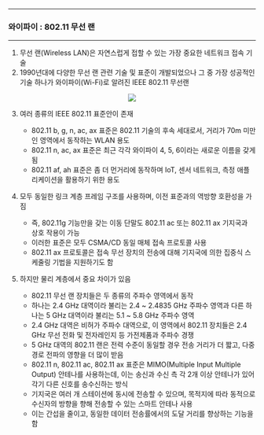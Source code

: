 -----
### 와이파이 : 802.11 무선 랜
-----
1. 무선 랜(Wireless LAN)은 자연스럽게 접할 수 있는 가장 중요한 네트워크 접속 기술
2. 1990년대에 다양한 무선 랜 관련 기술 및 표준이 개발되었으나 그 중 가장 성공적인 기술 하나가 와이파이(Wi-Fi)로 알려진 IEEE 802.11 무선랜
<div align="center">
<img src="https://github.com/user-attachments/assets/d87ac6f0-e9ee-4f5e-95f2-b4913a43cfdb">
</div>

3. 여러 종류의 IEEE 802.11 표준안이 존재
   - 802.11 b, g, n, ac, ax 표준은 802.11 기술의 후속 세대로서, 거리가 70m 미만인 영역에서 동작하는 WLAN 용도
   - 802.11 n, ac, ax 표준은 최근 각각 와이파이 4, 5, 6이라는 새로운 이름을 갖게됨
   - 802.11 af, ah 표준은 좀 더 먼거리에 동작하며 IoT, 센서 네트워크, 측정 애플리케이션을 활용하기 위한 용도

4. 모두 동일한 링크 계층 프레임 구조를 사용하며, 이전 표준과의 역방향 호환성을 가짐
   - 즉, 802.11g 기능만을 갖는 이동 단말도 802.11 ac 또는 802.11 ax 기지국과 상호 작용이 가능
   - 이러한 표준은 모두 CSMA/CD 동일 매체 접속 프로토콜 사용
   - 802.11 ax 프로토콜은 접속 무선 장치의 전송에 대해 기지국에 의한 집중식 스케줄링 기법을 지원하기도 함

5. 하지만 물리 계층에서 중요 차이가 있음
   - 802.11 무선 랜 장치들은 두 종류의 주파수 영역에서 동작
   - 하나는 2.4 GHz 대역이라 불리는 2.4 ~ 2.4835 GHz 주파수 영역과 다른 하나는 5 GHz 대역이라 불리는 5.1 ~ 5.8 GHz 주파수 영역
   - 2.4 GHz 대역은 비허가 주파수 대역으로, 이 영역에서 802.11 장치들은 2.4 GHz 무선 전화 및 전자레인지 등 가전제품과 주파수 경쟁
   - 5 GHz 대역의 802.11 랜은 전력 수준이 동일할 경우 전송 거리가 더 짧고, 다중 경로 전파의 영향을 더 많이 받음
   - 802.11 n, 802.11 ac, 802.11 ax 표준은 MIMO(Multiple Input Multiple Output) 안테나를 사용하는데, 이는 송신과 수신 측 각 2개 이상 안테나가 있어 각기 다른 신호를 송수신하는 방식
   - 기지국은 여러 개 스테이션에 동시에 전송할 수 있으며, 목적지에 따라 동적으로 수신자의 방향을 향해 전송할 수 있는 스마트 안테나 사용
   - 이는 간섭을 줄이고, 동일한 데이터 전송률에서의 도달 거리를 향상하는 기능을 함
  
